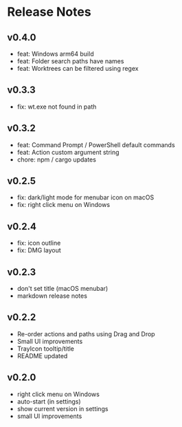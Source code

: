 # Release Notes

## v0.4.0

 - feat: Windows arm64 build
 - feat: Folder search paths have names
 - feat: Worktrees can be filtered using regex

## v0.3.3

- fix: wt.exe not found in path

## v0.3.2

- feat: Command Prompt / PowerShell default commands
- feat: Action custom argument string
- chore: npm / cargo updates

## v0.2.5

- fix: dark/light mode for menubar icon on macOS
- fix: right click menu on Windows

## v0.2.4

- fix: icon outline
- fix: DMG layout

## v0.2.3

- don't set title (macOS menubar)
- markdown release notes

## v0.2.2

- Re-order actions and paths using Drag and Drop
- Small UI improvements
- TrayIcon tooltip/title
- README updated

## v0.2.0

- right click menu on Windows
- auto-start (in settings)
- show current version in settings
- small UI improvements
